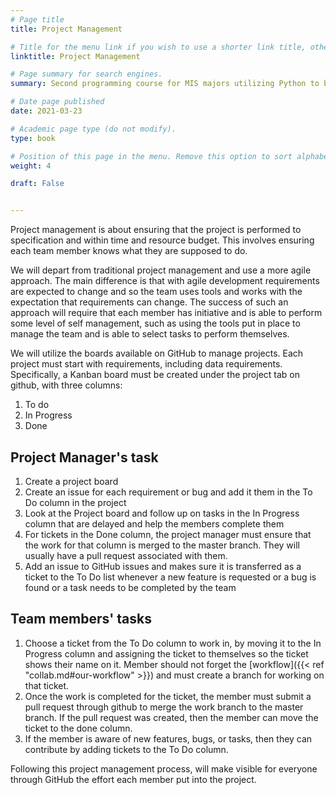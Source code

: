 ```yaml
---
# Page title
title: Project Management

# Title for the menu link if you wish to use a shorter link title, otherwise remove this option.
linktitle: Project Management

# Page summary for search engines.
summary: Second programming course for MIS majors utilizing Python to build data-driven business applications.

# Date page published
date: 2021-03-23

# Academic page type (do not modify).
type: book

# Position of this page in the menu. Remove this option to sort alphabetically.
weight: 4

draft: False


---
```


Project management is about ensuring that the project is performed to specification and within time and resource budget. This involves ensuring each team member knows what they are supposed to do.

We will depart from traditional project management and use a more agile approach. The main difference is that with agile development requirements are expected to change and so the team uses tools and works with the expectation that requirements can change. The success of such an approach will require that each member has initiative and is able to perform some level of self management, such as using the tools put in place to manage the team and is able to select tasks to perform themselves.

We will utilize the boards available on GitHub to manage projects. Each project must start with requirements, including data requirements. Specifically, a Kanban board must be created under the project tab on github, with three columns:
1. To do
2. In Progress
3. Done

## Project Manager's task
1. Create a project board
2. Create an issue for each requirement or bug and add it them in the To Do column in the project
3. Look at the Project board and follow up on tasks in the In Progress column that are delayed and help the members complete them
4. For tickets in the Done column, the project manager must ensure that the work for that column is merged to the master branch. They will usually have a pull request associated with them.
5. Add an issue to GitHub issues and makes sure it is transferred as a ticket to the To Do list whenever a new feature is requested or a bug is found or a task needs to be completed by the team

## Team members' tasks

1. Choose a ticket from the To Do column to work in, by moving it to the In Progress column and assigning the ticket to themselves so the ticket shows their name on it. Member should not forget the [workflow]({{< ref "collab.md#our-workflow" >}}) and must create a branch for working on that ticket.
2. Once the work is completed for the ticket, the member must submit a pull request through github to merge the work branch to the master branch. If the pull request was created, then the member can move the ticket to the done column.
3. If the member is aware of new features, bugs, or tasks, then they can contribute by adding tickets to the To Do column.

Following this project management process, will make visible for everyone through GitHub the effort each member put into the project.

